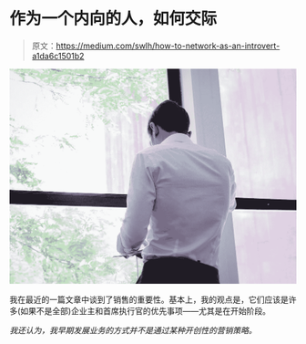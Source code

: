 # 作为一个内向的人，如何交际

> 原文：<https://medium.com/swlh/how-to-network-as-an-introvert-a1da6c1501b2>

![](img/52462a578ceb38424294cfd781c16a9c.png)

我在最近的一篇文章中谈到了销售的重要性。基本上，我的观点是，它们应该是许多(如果不是全部)企业主和首席执行官的优先事项——尤其是在开始阶段。

*我还认为，我早期发展业务的方式并不是通过某种开创性的营销策略。*
